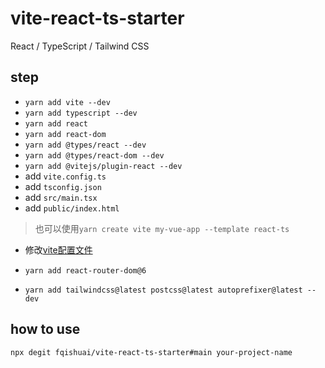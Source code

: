 # vite-react-ts-starter
React / TypeScript / Tailwind CSS

## step
- `yarn add vite --dev`
- `yarn add typescript --dev`
- `yarn add react`
- `yarn add react-dom`
- `yarn add @types/react --dev`
- `yarn add @types/react-dom --dev`
- `yarn add @vitejs/plugin-react --dev`
- add `vite.config.ts`
- add `tsconfig.json`
- add `src/main.tsx`
- add `public/index.html`
> 也可以使用`yarn create vite my-vue-app --template react-ts`

- 修改[vite配置文件](https://cn.vitejs.dev/config/#environment-variables)

- `yarn add react-router-dom@6`

- `yarn add tailwindcss@latest postcss@latest autoprefixer@latest --dev`

## how to use
`npx degit fqishuai/vite-react-ts-starter#main your-project-name`